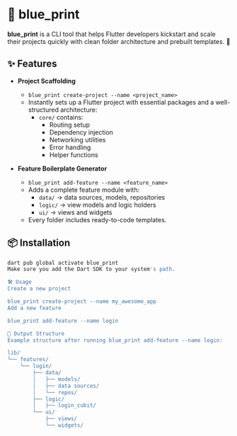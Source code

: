 # 🧱 blue_print

**blue_print** is a CLI tool that helps Flutter developers kickstart and scale their projects quickly with clean folder architecture and prebuilt templates. 🚀

## ✨ Features

- **Project Scaffolding**

  - `blue_print create-project --name <project_name>`
  - Instantly sets up a Flutter project with essential packages and a well-structured architecture:
    - `core/` contains:
      - Routing setup
      - Dependency injection
      - Networking utilities
      - Error handling
      - Helper functions

- **Feature Boilerplate Generator**
  - `blue_print add-feature --name <feature_name>`
  - Adds a complete feature module with:
    - `data/` → data sources, models, repositories
    - `logic/` → view models and logic holders
    - `ui/` → views and widgets
  - Every folder includes ready-to-code templates.

## 📦 Installation

```bash
dart pub global activate blue_print
Make sure you add the Dart SDK to your system's path.

🛠 Usage
Create a new project

blue_print create-project --name my_awesome_app
Add a new feature

blue_print add-feature --name login

📁 Output Structure
Example structure after running blue_print add-feature --name login:

lib/
└── features/
    └── login/
        ├── data/
        │   ├── models/
        │   ├── data sources/
        │   └── repos/
        ├── logic/
        │   ├── login_cubit/
        └── ui/
            ├── views/
            └── widgets/
```
